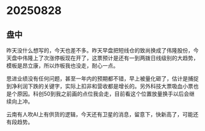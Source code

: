# 20250828

## 盘中

昨天没什么想写的，今天也差不多。昨天早盘把短线仓的致尚换成了伟隆股份，今天盘中伟隆上了次涨停板现在开了，这票预计是还有一到两拨日线级别的大趋势， 模板是昂立康，所以炸板我也没走，耐心一点。

思进业绩没有任何问题，甚至一年内的预期都不错，早上被量化砸了，估计是捕捉到净利润下跌的关键字，实际上扣非和营收都是增长的。另外科技大票吸血小票也是个原因。科创50到我之前画的点位我会走，目前看这个位置放量换手以后会继续向上冲。

云南有人吹AI上有供货的逻辑，今天还有卫星的消息，留意下，快新高了，可能还有段趋势。
